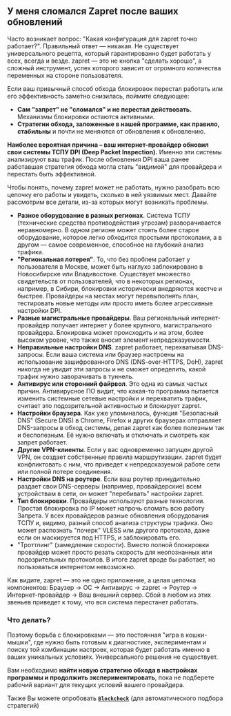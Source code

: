 ## У меня сломался Zapret после ваших обновлений
Часто возникает вопрос: "Какая конфигурация для zapret точно работает?". Правильный ответ — никакая. Не существует универсального рецепта, который гарантированно будет работать у всех, всегда и везде. zapret — это не кнопка "сделать хорошо", а сложный инструмент, успех которого зависит от огромного количества переменных на стороне пользователя.

Если ваш привычный способ обхода блокировок перестал работать или его эффективность заметно снизилась, поймите следующее:

*   **Сам "запрет" не "сломался" и не перестал действовать.** Механизмы блокировки остаются активными.
*   **Стратегии обхода, заложенные в нашей программе, как правило, стабильны** и почти не меняются от обновления к обновлению.

**Наиболее вероятная причина – ваш интернет-провайдер обновил свои системы ТСПУ DPI (Deep Packet Inspection).** Именно эти системы анализируют ваш трафик. После обновления DPI ваша ранее работавшая стратегия обхода могла стать "видимой" для провайдера и перестать быть эффективной.

Чтобы понять, почему zapret может не работать, нужно разобрать всю цепочку его работы и увидеть, сколько в ней уязвимых мест. Давайте рассмотрим все детали, из-за которых могут возникать проблемы.

- **Разное оборудование в разных регионах**. Система ТСПУ (технические средства противодействия угрозам) разворачивается неравномерно. В одном регионе может стоять более старое оборудование, которое легко обходится простыми протоколами, а в другом — самое современное, способное на глубокий анализ трафика.
- **"Региональная лотерея"**. То, что без проблем работает у пользователя в Москве, может быть наглухо заблокировано в Новосибирске или Владивостоке. Существует множество свидетельств от пользователей, что в некоторых регионах, например, в Сибири, блокировки исторически внедряются жестче и быстрее. Провайдеры на местах могут перевыполнять план, тестировать новые методы или просто иметь более агрессивные настройки DPI.
- **Разные магистральные провайдеры**. Ваш региональный интернет-провайдер получает интернет у более крупного, магистрального провайдера. Блокировка может происходить и на этом, более высоком уровне, что также вносит элемент непредсказуемости.
- **Неправильные настройки DNS**. zapret работает, перехватывая DNS-запросы. Если ваша система или браузер настроены на использование зашифрованного DNS (DNS-over-HTTPS, DoH), zapret никогда не увидит эти запросы и не сможет определить, какой трафик нужно заворачивать в туннель.
- **Антивирус или сторонний файрвол**. Это одна из самых частых причин. Антивирусное ПО видит, что какая-то программа пытается изменить системные сетевые настройки и перехватить трафик, считает это подозрительной активностью и блокирует zapret.
- **Настройки браузера**. Как уже упоминалось, функция "Безопасный DNS" (Secure DNS) в Chrome, Firefox и других браузерах отправляет DNS-запросы в обход системы, делая zapret как более полезным так и бесполезным. Её нужно включать и отключать и смотреть как запрет работает.
- **Другие VPN-клиенты**. Если у вас одновременно запущен другой VPN, он создает собственные правила маршрутизации. zapret будет конфликтовать с ним, что приведет к непредсказуемой работе сети или полной потере соединения.
- **Настройки DNS на роутере**. Если ваш роутер принудительно раздает свои DNS-серверы (например, провайдерские) всем устройствам в сети, он может "перебивать" настройки zapret.
- **Тип блокировки**. Провайдеры используют разные технологии. Простая блокировка по IP может напрочь сломать всю работу Запрета. У всех провайдеров разные обновления оборудования ТСПУ и, видимо, разный способ анализа структуры трафика. Оно может распознать "почерк" VLESS или другого протокола, даже если он маскируется под HTTPS, и заблокировать его.
- "Троттлинг" (замедление скорости). Вместо полной блокировки провайдер может просто резать скорость для неопознанных или подозрительных протоколов. В итоге zapret вроде бы работает, но пользоваться интернетом невозможно.

Как видите, zapret — это не одно приложение, а целая цепочка компонентов: Браузер → ОС → Антивирус → zapret → Роутер → Интернет-провайдер → Ваш внешний сервер. Сбой в любом из этих звеньев приведет к тому, что вся система перестанет работать.

### Что делать?
Поэтому борьба с блокировками — это постоянная "игра в кошки-мышки", где нужно быть готовым к диагностике, экспериментам и поиску той комбинации настроек, которая будет работать именно в ваших уникальных условиях. Универсального решения не существует.

Вам необходимо **найти новую стратегию обхода в настройках программы и продолжить экспериментировать**, пока не подберете рабочий вариант для текущих условий вашего провайдера.

Также Вы можете опробовать **[`Blockcheck`](https://github.com/youtubediscord/zapret/blob/main/docs/blockcheck.md)** (для автоматического подбора стратегий)
